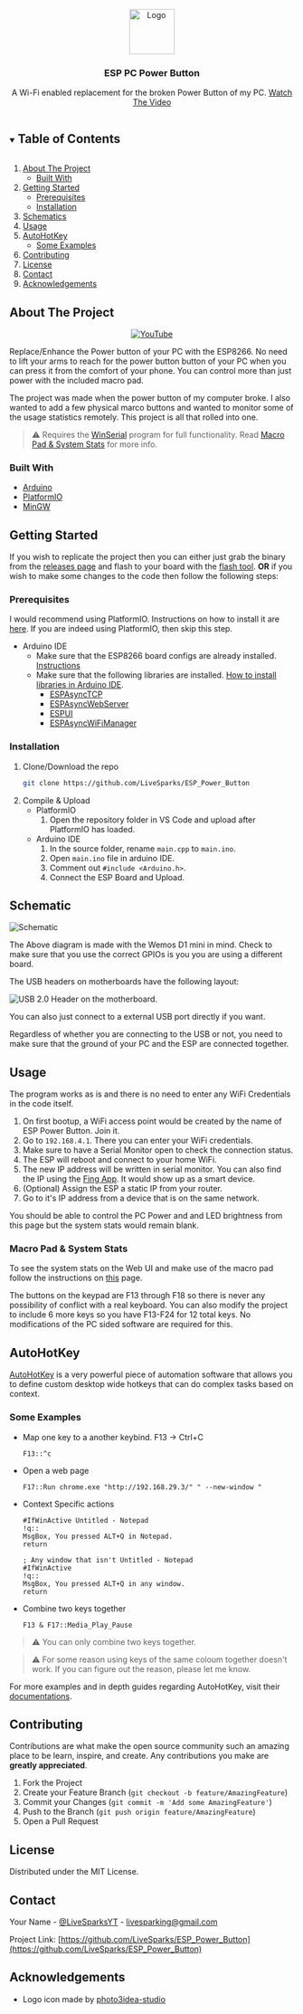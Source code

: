 <!-- PROJECT LOGO -->
<p align="center">
  <a href="https://github.com/LiveSparks/ESP_Power_Button">
    <img src="https://i.imgur.com/VdzvRhn.png" alt="Logo" width="80" height="80">
  </a>

  <h3 align="center">ESP PC Power Button</h3>

  <p align="center">
    A Wi-Fi enabled replacement for the broken Power Button of my PC.
    <a href="https://youtu.be/Uo5vbjHSwwY">Watch The Video</a>
  </p>
</p>

<!-- TABLE OF CONTENTS -->
<details open="open">
  <summary><h2 style="display: inline-block">Table of Contents</h2></summary>
  <ol>
    <li><a href="#about-the-project">About The Project</a>
      <ul>
        <li><a href="#built-with">Built With</a></li>
      </ul>
    </li>
    <li><a href="#getting-started">Getting Started</a>
      <ul>
        <li><a href="#prerequisites">Prerequisites</a></li>
        <li><a href="#installation">Installation</a></li>
      </ul>
    </li>
    <li><a href="#schematics">Schematics</a></li>
    <li><a href="#usage">Usage</a></li>
    <li><a href="#autohotkey">AutoHotKey</a>
        <ul>
            <li><a href="#some-examples">Some Examples</a></li>
        </ul>
    </li>
    <li><a href="#contributing">Contributing</a></li>
    <li><a href="#license">License</a></li>
    <li><a href="#contact">Contact</a></li>
    <li><a href="#acknowledgements">Acknowledgements</a></li>
  </ol>
</details>



<!-- ABOUT THE PROJECT -->
## About The Project
<div align="center">
  <a href="https://www.youtube.com/watch?v=Uo5vbjHSwwY"><img src="https://img.youtube.com/vi/Uo5vbjHSwwY/0.jpg" alt="YouTube"></a>
</div>

Replace/Enhance the Power button of your PC with the ESP8266. No need to lift your arms to reach for the power button button of your PC when you can press it from the comfort of your phone. You can control more than just power with the included macro pad.

The project was made when the power button of my computer broke. I also wanted to add a few physical marco buttons and wanted to monitor some of the usage statistics remotely. This project is all that rolled into one.

> ⚠ Requires the [WinSerial](https://github.com/LiveSparks/WinSerial) program for full functionality. Read [Macro Pad & System Stats](#macro-pad-&-system-stats) for more info.

### Built With
* [Arduino](https://www.arduino.cc/)
* [PlatformIO](https://platformio.org/)
* [MinGW](http://mingw-w64.org/)



<!-- GETTING STARTED -->
## Getting Started

If you wish to replicate the project then you can either just grab the binary from the [releases page](https://github.com/LiveSparks/ESP_Power_Button/releases) and flash to your board with the [flash tool](https://www.espressif.com/en/support/download/other-tools).
**OR**
if you wish to make some changes to the code then follow the following steps:

### Prerequisites

I would recommend using PlatformIO. Instructions on how to install it are [here](https://platformio.org/platformio-ide). If you are indeed using PlatformIO, then skip this step.
* Arduino IDE
	* Make sure that the ESP8266 board configs are already installed. [Instructions](https://github.com/esp8266/Arduino#installing-with-boards-manager)
	* Make sure that the following libraries are installed. [How to install libraries in Arduino IDE](https://www.arduino.cc/en/guide/libraries).
		* [ESPAsyncTCP](https://github.com/me-no-dev/ESPAsyncTCP)
		* [ESPAsyncWebServer](https://github.com/me-no-dev/ESPAsyncWebServer)
		* [ESPUI](https://github.com/s00500/ESPUI#manual-install-arduino-ide)
		* [ESPAsyncWiFiManager](https://github.com/alanswx/ESPAsyncWiFiManager#quick-start)

### Installation

1. Clone/Download the repo
   ```sh
   git clone https://github.com/LiveSparks/ESP_Power_Button
   ```
2. Compile & Upload
	* PlatformIO
		1. Open the repository folder in VS Code and upload after PlatformIO has loaded.
	* Arduino IDE
		1. In the source folder, rename `main.cpp` to `main.ino`.
		2. Open `main.ino` file in arduino IDE.
        3. Comment out `#include <Arduino.h>`.
        4. Connect the ESP Board and Upload.


## Schematic

![Schematic](https://i.imgur.com/PU3bBpa.png)

The Above diagram is made with the Wemos D1 mini in mind. Check to make sure that you use the correct GPIOs is you you are using a different board.

The USB headers on motherboards have the following layout:

![USB 2.0 Header on the motherboard.](https://i.imgur.com/NKY97qF.jpg)

You can also just connect to a external USB port directly if you want.

Regardless of whether you are connecting to the USB or not, you need to make sure that the ground of your PC and the ESP are connected together.


<!-- USAGE EXAMPLES -->
## Usage

The program works as is and there is no need to enter any WiFi Credentials in the code itself. 
1. On first bootup, a WiFi access point would be created by the name of ESP Power Button. Join it. 
2. Go to `192.168.4.1`. There you can enter your WiFi credentials.
3. Make sure to have a Serial Monitor open to check the connection status.
4. The ESP will reboot and connect to your home WiFi.
5. The new IP address will be written in serial monitor. You can also find the IP using the [Fing App](https://www.fing.com/products/fing-app). It would show up as a smart device.
6. (Optional) Assign the ESP a static IP from your router.
7. Go to it's IP address from a device that is on the same network.

You should be able to control the PC Power and and LED brightness from this page but the system stats would remain blank. 


### Macro Pad & System Stats

To see the system stats on the Web UI and make use of the macro pad follow the instructions on [this](https://github.com/LiveSparks/WinSerial) page.

The buttons on the keypad are F13 through F18 so there is never any possibility of conflict with a real keyboard. You can also modify the project to include 6 more keys so you have F13-F24 for 12 total keys. No modifications of the PC sided software are required for this.


## AutoHotKey

[AutoHotKey](https://www.autohotkey.com/) is a very powerful piece of automation software that allows you to define custom desktop wide hotkeys that can do complex tasks based on context.

### Some Examples

* Map one key to a another keybind. F13 -> Ctrl+C
    ```ahk
    F13::^c
    ```
* Open a web page
    ```ahk
    F17::Run chrome.exe "http://192.168.29.3/" " --new-window "
    ```
* Context Specific actions
    ```ahk
    #IfWinActive Untitled - Notepad
    !q::
    MsgBox, You pressed ALT+Q in Notepad.
    return

    ; Any window that isn't Untitled - Notepad
    #IfWinActive
    !q::
    MsgBox, You pressed ALT+Q in any window.
    return
    ```
* Combine two keys together
    ```ahk
    F13 & F17::Media_Play_Pause
    ```

> ⚠ You can only combine two keys together.

> ⚠ For some reason using keys of the same coloum together doesn't work. If you can figure out the reason, please let me know.

For more examples and in depth guides regarding AutoHotKey, visit their [documentations](https://www.autohotkey.com/docs/AutoHotkey.htm).

<!-- CONTRIBUTING -->
## Contributing

Contributions are what make the open source community such an amazing place to be learn, inspire, and create. Any contributions you make are **greatly appreciated**.

1. Fork the Project
2. Create your Feature Branch (`git checkout -b feature/AmazingFeature`)
3. Commit your Changes (`git commit -m 'Add some AmazingFeature'`)
4. Push to the Branch (`git push origin feature/AmazingFeature`)
5. Open a Pull Request



<!-- LICENSE -->
## License

Distributed under the MIT License.



<!-- CONTACT -->
## Contact

Your Name - [@LiveSparksYT](https://twitter.com/LiveSparksYT) - livesparking@gmail.com

Project Link: [https://github.com/LiveSparks/ESP_Power_Button](https://github.com/LiveSparks/ESP_Power_Button)

<!-- ACKNOWLEDGEMENTS -->
## Acknowledgements

* Logo icon made by [photo3idea-studio](https://www.flaticon.com/authors/photo3idea-studio)